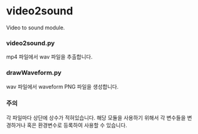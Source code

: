 # video2sound
Video to sound module.

### video2sound.py

mp4 파일에서 wav 파일을 추출합니다.

### drawWaveform.py

wav 파일에서 waveform PNG 파일을 생성합니다.


### 주의
각 파일마다 상단에 상수가 적혀있습니다.
해당 모듈을 사용하기 위해서 각 변수들을 변경하거나 혹은 환경변수로 등록하여 사용할 수 있습니다.
